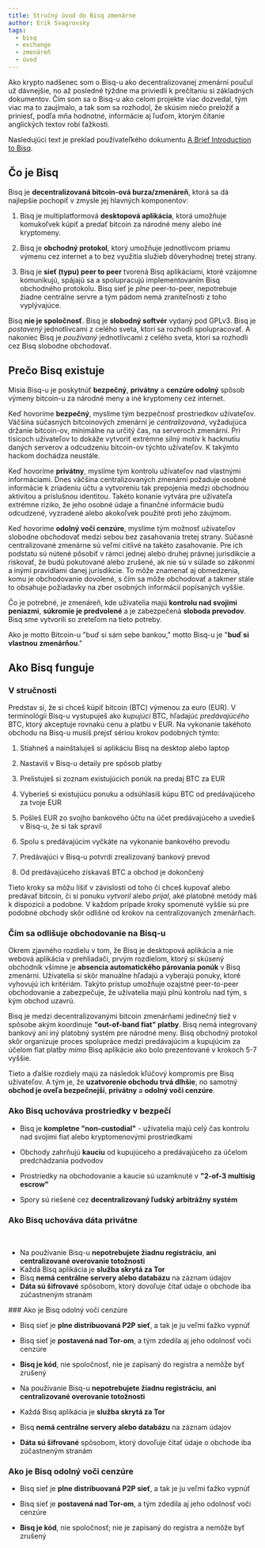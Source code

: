 ```yaml
---
title: Stručný úvod do Bisq zmenárne
author: Erik Svagrovsky
tags:
  - bisq
  - exchange
  - zmenáreň
  - úvod
---
```

Ako krypto nadšenec som o Bisq-u ako decentralizovanej zmenárni poučul už dávnejšie, no až posledné týždne ma priviedli k prečítaniu si základných dokumentov. Čím som sa o Bisq-u ako celom projekte viac dozvedal, tým viac ma to zaujímalo, a tak som sa rozhodol, že skúsim niečo preložiť a priniesť, podľa mňa hodnotné, informácie aj ľuďom, ktorým čítanie anglických textov robí ťažkosti.

Nasledujúci text je preklad používateľkého dokumentu [A Brief Introduction to Bisq](https://docs.bisq.network/intro.html).

## Čo je Bisq

Bisq je **decentralizovaná bitcoin-ová burza/zmenáreň**, ktorá sa dá najlepšie pochopiť v zmysle jej hlavných komponentov:
1. Bisq je multiplatformová **desktopová aplikácia**, ktorá umožňuje komukoľvek kúpiť a predať bitcoin za národné meny alebo iné kryptomeny.

2. Bisq je **obchodný protokol**, ktorý umožňuje jednotlivcom priamu výmenu cez internet a to bez využitia služieb dôveryhodnej tretej strany.

3. Bisq je **sieť (typu) peer to peer** tvorená Bisq aplikáciami, ktoré vzájomne komunikujú, spájajú sa a spolupracujú implementovaním Bisq obchodného protokolu. Bisq sieť je *plne* peer-to-peer, nepotrebuje žiadne centrálne servre a tým pádom nemá zraniteľnosti z toho vyplývajúce.

Bisq **nie je spoločnosť**. Bisq je **slobodný softvér** vydaný pod GPLv3. Bisq je *postavený* jednotlivcami z celého sveta, ktorí sa rozhodli spolupracovať. A nakoniec Bisq je *používaný* jednotlivcami z celého sveta, ktorí sa rozhodli cez Bisq slobodne obchodovať.

## Prečo Bisq existuje

Misia Bisq-u je poskytnúť **bezpečný**, **privátny** a **cenzúre odolný** spôsob výmeny bitcoin-u za národné meny a iné kryptomeny cez internet.

Keď hovoríme **bezpečný**, myslíme tým bezpečnosť prostriedkov užívateľov. Väčšina súčasných bitcoinových zmenární je *centralizovaná*, vyžadujúca držanie bitcoin-ov, minimálne na určitý čas, na serveroch zmenární. Pri tisícoch užívateľov to dokáže vytvoriť extrémne silný motív k hacknutiu daných serverov a odcudzeniu bitcoin-ov týchto užívateľov. K takýmto hackom dochádza neustále.

Keď hovoríme **privátny**, myslíme tým kontrolu užívateľov nad vlastnými informáciami. Dnes väčšina centralizovaných zmenární požaduje osobné informácie k zriadeniu účtu a vytvoreniu tak prepojenia medzi obchodnou aktivitou a príslušnou identitou. Takéto konanie vytvára pre užívateľa extrémne riziko, že jeho osobné údaje a finančné informácie budú odcudzené, vyzradené alebo akokoľvek použité proti jeho záujmom.

Keď hovoríme **odolný voči cenzúre**, myslíme tým možnosť užívateľov slobodne obchodovať medzi sebou bez zasahovania tretej strany. Súčasné centralizované zmenárne sú veľmi citlivé na takéto zasahovanie. Pre ich podstatu sú nútené pôsobiť v rámci jednej alebo druhej právnej jurisdikcie a riskovať, že budú pokutované alebo zrušené, ak nie sú v súlade so zákonmi a inými pravidlami danej jurisdikcie. To môže znamenať aj obmedzenia, komu je obchodovanie dovolené, s čím sa môže obchodovať a takmer stále to obsahuje požiadavky na zber osobných informácií popísaných vyššie.

Čo je potrebné, je zmenáreň, kde užívatelia majú **kontrolu nad svojimi peniazmi**, **súkromie je predvolené** a je zabezpečená **sloboda prevodov**. Bisq sme vytvorili so zreteľom na tieto potreby.

Ako je motto Bitcoin-u "buď si sám sebe bankou," motto Bisq-u je "**buď si vlastnou zmenárňou**."

## Ako Bisq funguje

### V stručnosti

Predstav si, že si chceš kúpiť bitcoin (BTC) výmenou za euro (EUR). V terminológii Bisq-u vystupuješ ako *kupujúci* BTC, hľadajúc *predávajúcého* BTC, ktorý akceptuje rovnakú cenu a platbu v EUR. Na vykonanie takéhoto obchodu na Bisq-u musíš prejsť sériou krokov podobných týmto:

1. Stiahneš a nainštaluješ si aplikáciu Bisq na desktop alebo laptop

2. Nastavíš v Bisq-u detaily pre spôsob platby

3. Prelistuješ si zoznam existujúcich ponúk na predaj BTC za EUR

4. Vyberieš si existujúcu ponuku a odsúhlasíš kúpu BTC od predávajúceho za tvoje EUR

5. Pošleš EUR zo svojho bankového účtu na účet predávajúceho a uvedieš v Bisq-u, že si tak spravil

6. Spolu s predávajúcim vyčkáte na vykonanie bankového prevodu

7. Predávajúci v Bisq-u potvrdí zrealizovaný bankový prevod

8. Od predávajúceho získavaš BTC a obchod je dokončený

Tieto kroky sa môžu líšiť v závislosti od toho či chceš kupovať alebo predávať bitcoin, či si ponuku *vytvoril* alebo *prijal*, aké platobné metódy máš k dispozícii a podobne. V každom prípade kroky spomenuté vyššie sú pre podobné obchody skôr odlišné od krokov na centralizovaných zmenárňach.

### Čím sa odlišuje obchodovanie na Bisq-u

Okrem zjavného rozdielu v tom, že Bisq je desktopová aplikácia a nie webová aplikácia v prehliadači, prvým rozdielom, ktorý si skúsený obchodník všimne je **absencia automatického párovania ponúk** v Bisq zmenárni. Užívatelia si skôr manuálne hľadajú a vyberajú ponuky, ktoré vyhovujú ich kritériám. Takýto prístup umožňuje ozajstné peer-to-peer obchodovanie a zabezpečuje, že užívatelia majú plnú kontrolu nad tým, s kým obchod uzavrú.

Bisq je medzi decentralizovanými bitcoin zmenárňami jedinečný tiež v spôsobe akým koordinuje **"out-of-band fiat" platby**. Bisq nemá integrovaný bankový ani iný platobný systém pre národné meny. Bisq obchodný protokol skôr organizuje proces spolupráce medzi predávajúcim a kupujúcim za účelom fiat platby *mimo* Bisq aplikácie ako bolo prezentované v krokoch 5-7 vyššie.

Tieto a ďalšie rozdiely majú za následok kľúčový kompromis pre Bisq užívateľov. A tým je, že **uzatvorenie obchodu trvá dlhšie**, no samotný **obchod je oveľa bezpečnejší**, **privátny** a **odolný voči cenzúre**.

### Ako Bisq uchováva prostriedky v bezpečí

- Bisq je **kompletne "non-custodial"** - užívatelia majú celý čas kontrolu nad svojimi fiat alebo kryptomenovými prostriedkami

- Obchody zahrňujú **kauciu** od kupujúceho a predávajúceho za účelom predchádzania podvodov

- Prostriedky na obchodovanie a kaucie sú uzamknuté v **"2-of-3 multisig escrow"**
- Spory sú riešené cez **decentralizovaný ľudský arbitrážny systém**
​
### Ako Bisq uchováva dáta privátne
​
- Na používanie Bisq-u **nepotrebujete žiadnu registráciu**, **ani centralizované overovanie totožnosti**
​
- Každá Bisq aplikácia je **služba skrytá za Tor**
​
- Bisq **nemá centrálne servery alebo databázu** na záznam údajov
​
- **Dáta sú šifrovavé** spôsobom, ktorý dovoľuje čítať údaje o obchode iba zúčastneným stranám

​### Ako je Bisq odolný voči cenzúre
​
- Bisq sieť je **plne distribuovaná P2P sieť**, a tak je ju veľmi ťažko vypnúť
​
- Bisq sieť je **postavená nad Tor-om**, a tým zdedila aj jeho odolnosť voči cenzúre
​
- **Bisq je kód**, nie spoločnosť, nie je zapísaný do registra a nemôže byť zrušený

- Na používanie Bisq-u **nepotrebujete žiadnu registráciu**, **ani centralizované overovanie totožnosti**

- Každá Bisq aplikácia je **služba skrytá za Tor**

- Bisq **nemá centrálne servery alebo databázu** na záznam údajov

- **Dáta sú šifrované** spôsobom, ktorý dovoľuje čítať údaje o obchode iba zúčastneným stranám

### Ako je Bisq odolný voči cenzúre

- Bisq sieť je **plne distribuovaná P2P sieť**, a tak je ju veľmi ťažko vypnúť

- Bisq sieť je **postavená nad Tor-om**, a tým zdedila aj jeho odolnosť voči cenzúre

- **Bisq je kód**, nie spoločnosť; nie je zapísaný do registra a nemôže byť zrušený
